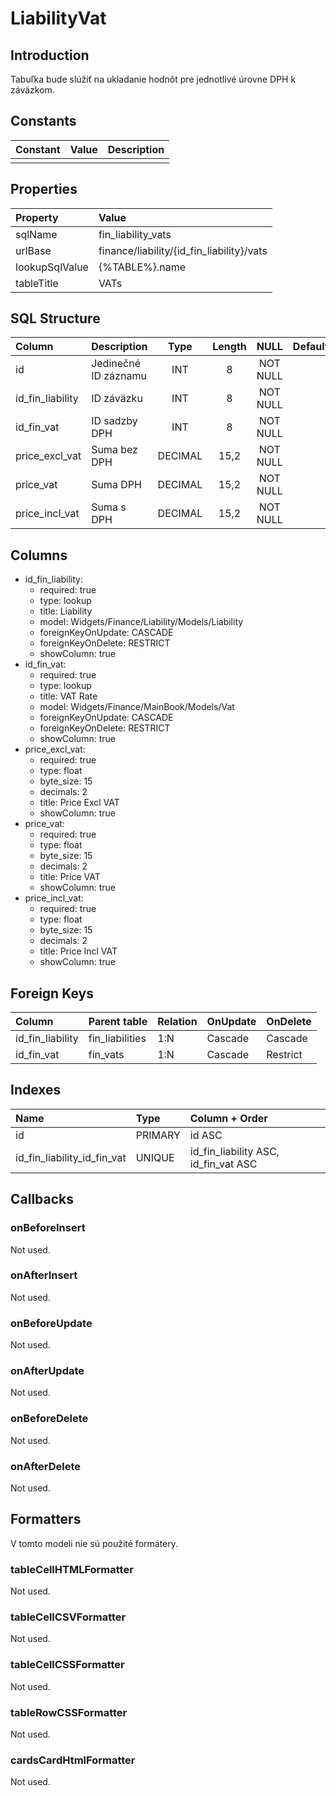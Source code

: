 # LiabilityVat

## Introduction

Tabuľka bude slúžiť na ukladanie hodnôt pre jednotlivé úrovne DPH k záväzkom.

## Constants

| Constant | Value | Description |
| -------- | ----- | ----------- |
|          |       |             |

## Properties

| Property       | Value                                     |
| :------------- | :---------------------------------------- |
| sqlName        | fin_liability_vats                        |
| urlBase        | finance/liability/{id_fin_liability}/vats |
| lookupSqlValue | {%TABLE%}.name                            |
| tableTitle     | VATs                                      |

## SQL Structure

| Column           | Description          | Type    | Length | NULL     | Default |
| :--------------- | :------------------- | :-----: | :----: | :------: | :------ |
| id               | Jedinečné ID záznamu | INT     | 8      | NOT NULL |         |
| id_fin_liability | ID záväzku           | INT     | 8      | NOT NULL |         |
| id_fin_vat       | ID sadzby DPH        | INT     | 8      | NOT NULL |         |
| price_excl_vat   | Suma bez DPH         | DECIMAL | 15,2   | NOT NULL |         |
| price_vat        | Suma DPH             | DECIMAL | 15,2   | NOT NULL |         |
| price_incl_vat   | Suma s DPH           | DECIMAL | 15,2   | NOT NULL |         |

## Columns

* id_fin_liability:
    * required: true
    * type: lookup
    * title: Liability
    * model: Widgets/Finance/Liability/Models/Liability
    * foreignKeyOnUpdate: CASCADE
    * foreignKeyOnDelete: RESTRICT
    * showColumn: true
* id_fin_vat:
    * required: true
    * type: lookup
    * title: VAT Rate
    * model: Widgets/Finance/MainBook/Models/Vat
    * foreignKeyOnUpdate: CASCADE
    * foreignKeyOnDelete: RESTRICT
    * showColumn: true
* price_excl_vat:
    * required: true
    * type: float
    * byte_size: 15
    * decimals: 2
    * title: Price Excl VAT
    * showColumn: true
* price_vat:
    * required: true
    * type: float
    * byte_size: 15
    * decimals: 2
    * title: Price VAT
    * showColumn: true
* price_incl_vat:
    * required: true
    * type: float
    * byte_size: 15
    * decimals: 2
    * title: Price Incl VAT
    * showColumn: true

## Foreign Keys

| Column | Parent table | Relation | OnUpdate | OnDelete |
| :--------------- | :-------------- | :-- | :------ | :------- |
| id_fin_liability | fin_liabilities | 1:N | Cascade | Cascade  |
| id_fin_vat       | fin_vats        | 1:N | Cascade | Restrict |

## Indexes

| Name                        | Type    | Column + Order                       |
| :-------------------------- | :------ | :----------------------------------- |
| id                          | PRIMARY | id ASC                               |
| id_fin_liability_id_fin_vat | UNIQUE  | id_fin_liability ASC, id_fin_vat ASC |

## Callbacks

### onBeforeInsert

Not used.

### onAfterInsert

Not used.

### onBeforeUpdate

Not used.

### onAfterUpdate

Not used.

### onBeforeDelete

Not used.

### onAfterDelete

Not used.

## Formatters

V tomto modeli nie sú použité formátery.

### tableCellHTMLFormatter

Not used.

### tableCellCSVFormatter

Not used.

### tableCellCSSFormatter

Not used.

### tableRowCSSFormatter

Not used.

### cardsCardHtmlFormatter

Not used.
